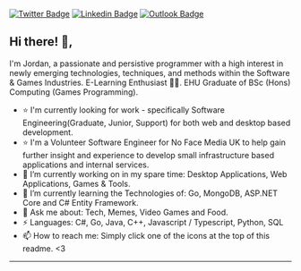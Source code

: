 [![Twitter Badge](https://img.shields.io/badge/Twitter-%40InfiniteShockz-informational)](https://twitter.com/InfiniteShockz) [![Linkedin Badge](https://img.shields.io/badge/LinkedIn-My%20LinkedIn-blue)](https://www.linkedin.com/in/jordan-mccann-b808b4156/)
[![Outlook Badge](https://img.shields.io/badge/Email-jordanmccann64%40outlook.com-blue)](mailto:jordanmccann64@outlook.com)

## Hi there! 👋, 
I'm Jordan, a passionate and persistive programmer with a high interest in newly emerging technologies, techniques, and methods within the Software & Games Industries. E-Learning Enthusiast 🏄‍♂️. EHU Graduate of BSc (Hons) Computing (Games Programming).

- ⭐️ I'm currently looking for work - specifically Software Engineering(Graduate, Junior, Support) for both web and desktop based development.
- ⭐️ I'm a Volunteer Software Engineer for No Face Media UK to help gain further insight and experience to develop small infrastructure based applications and internal services.
- 🔭 I’m currently working on in my spare time: Desktop Applications, Web Applications, Games & Tools.
- 🌱 I’m currently learning the Technologies of: Go, MongoDB, ASP.NET Core and C# Entity Framework.      
- 💬 Ask me about: Tech, Memes, Video Games and Food.
- ⚡ Languages: C#, Go, Java, C++, Javascript / Typescript, Python, SQL
- 📫 How to reach me: Simply click one of the icons at the top of this readme. <3

---
<!--
**youugotssponged/youugotssponged** is a ✨ _special_ ✨ repository because its `README.md` (this file) appears on your GitHub profile.

Here are some ideas to get you started:

- 🔭 I’m currently working on ...
- 🌱 I’m currently learning ...
- 👯 I’m looking to collaborate on ...
- 🤔 I’m looking for help with ...
- 💬 Ask me about ...
- 📫 How to reach me: ...
- 😄 Pronouns: ...
- ⚡ Fun fact: ...
-->

